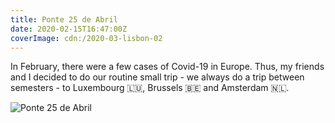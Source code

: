 ```yaml
---
title: Ponte 25 de Abril
date: 2020-02-15T16:47:00Z
coverImage: cdn:/2020-03-lisbon-02
---
```


In February, there were a few cases of Covid-19 in Europe. Thus, my friends and I decided to do our routine small trip - we always do a trip between semesters - to Luxembourg 🇱🇺, Brussels 🇧🇪 and Amsterdam 🇳🇱.

![](cdn:/2020-03-lisbon-02?class=fw "Ponte 25 de Abril")
